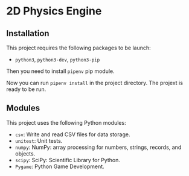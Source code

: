 # 2D Physics Engine

## Installation

This project requires the following packages to be launch:

* `python3`, `python3-dev`, `python3-pip`

Then you need to install `pipenv` pip module.

Now you can run `pipenv install` in the project directory. The projext is ready to be run.

## Modules

This project uses the following Python modules:

* `csv`: Write and read CSV files for data storage.
* `unitest`: Unit tests.
* `numpy`: NumPy: array processing for numbers, strings, records, and objects.
* `scipy`: SciPy: Scientific Library for Python.
* `Pygame`: Python Game Development.